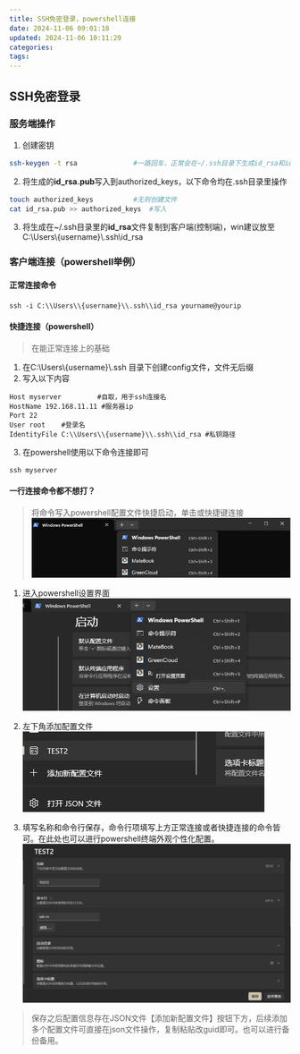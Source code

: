 ```yaml
---
title: SSH免密登录，powershell连接
date: 2024-11-06 09:01:18
updated: 2024-11-06 10:11:29
categories: 
tags: 
---
```

## SSH免密登录


### 服务端操作

1. 创建密钥
```sh
ssh-keygen -t rsa              #一路回车，正常会在~/.ssh目录下生成id_rsa和id_rsa.pub文件
```
2. 将生成的**id_rsa.pub**写入到authorized_keys，以下命令均在.ssh目录里操作
```sh
touch authorized_keys          #无则创建文件
cat id_rsa.pub >> authorized_keys  #写入
```
3. 将生成在~/.ssh目录里的**id_rsa**文件复制到客户端(控制端)，win建议放至C:\\Users\\{username}\\.ssh\\id_rsa

### 客户端连接（powershell举例）

#### 正常连接命令

```
ssh -i C:\\Users\\{username}\\.ssh\\id_rsa yourname@yourip
```

#### 快捷连接（powershell）

>在能正常连接上的基础

1. 在C:\\Users\\{username}\\.ssh 目录下创建config文件，文件无后缀
2. 写入以下内容
```
Host myserver         #自取，用于ssh连接名
HostName 192.168.11.11 #服务器ip
Port 22 
User root    #登录名
IdentityFile C:\\Users\\{username}\\.ssh\\id_rsa #私钥路径
```
3. 在powershell使用以下命令连接即可
```
ssh myserver            
```

#### 一行连接命令都不想打？

> 将命令写入powershell配置文件快捷启动，单击或快捷键连接
> ![](images/9b4cd3492fdf6eeeb736c9fd14e4cf0d.png)

1. 进入powershell设置界面
 ![](images/b74e1fac7491192739c7acbbbe95949c.png)

2. 左下角添加配置文件
 ![](images/26daa6a25d4587b0a74874031edada6b.png)

3. 填写名称和命令行保存，命令行项填写上方正常连接或者快捷连接的命令皆可。在此处也可以进行powershell终端外观个性化配置。
 ![](images/dd5669956deef9acacdb51f39dc5a4c7.png)


 >保存之后配置信息存在JSON文件【添加新配置文件】按钮下方，后续添加多个配置文件可直接在json文件操作，复制粘贴改guid即可。也可以进行备份备用。
 
 